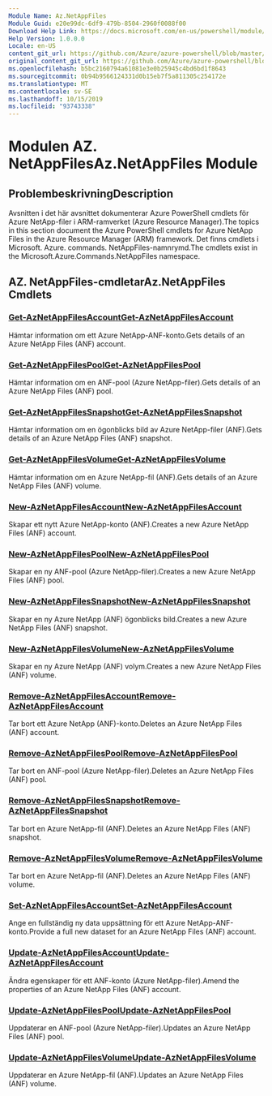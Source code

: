 ```yaml
---
Module Name: Az.NetAppFiles
Module Guid: e20e99dc-6df9-479b-8504-2960f0088f00
Download Help Link: https://docs.microsoft.com/en-us/powershell/module/az.netappfiles
Help Version: 1.0.0.0
Locale: en-US
content_git_url: https://github.com/Azure/azure-powershell/blob/master/src/NetAppFiles/NetAppFiles/help/Az.NetAppFiles.md
original_content_git_url: https://github.com/Azure/azure-powershell/blob/master/src/NetAppFiles/NetAppFiles/help/Az.NetAppFiles.md
ms.openlocfilehash: b5bc2160794a61081e3e0b25945c4bd6bd1f8643
ms.sourcegitcommit: 0b94b9566124331d0b15eb7f5a811305c254172e
ms.translationtype: MT
ms.contentlocale: sv-SE
ms.lasthandoff: 10/15/2019
ms.locfileid: "93743338"
---
```

# <span data-ttu-id="31673-101">Modulen AZ. NetAppFiles</span><span class="sxs-lookup"><span data-stu-id="31673-101">Az.NetAppFiles Module</span></span>
## <span data-ttu-id="31673-102">Problembeskrivning</span><span class="sxs-lookup"><span data-stu-id="31673-102">Description</span></span>
<span data-ttu-id="31673-103">Avsnitten i det här avsnittet dokumenterar Azure PowerShell cmdlets för Azure NetApp-filer i ARM-ramverket (Azure Resource Manager).</span><span class="sxs-lookup"><span data-stu-id="31673-103">The topics in this section document the Azure PowerShell cmdlets for Azure NetApp Files in the Azure Resource Manager (ARM) framework.</span></span> <span data-ttu-id="31673-104">Det finns cmdlets i Microsoft. Azure. commands. NetAppFiles-namnrymd.</span><span class="sxs-lookup"><span data-stu-id="31673-104">The cmdlets exist in the Microsoft.Azure.Commands.NetAppFiles namespace.</span></span>

## <span data-ttu-id="31673-105">AZ. NetAppFiles-cmdletar</span><span class="sxs-lookup"><span data-stu-id="31673-105">Az.NetAppFiles Cmdlets</span></span>
### [<span data-ttu-id="31673-106">Get-AzNetAppFilesAccount</span><span class="sxs-lookup"><span data-stu-id="31673-106">Get-AzNetAppFilesAccount</span></span>](Get-AzNetAppFilesAccount.md)
<span data-ttu-id="31673-107">Hämtar information om ett Azure NetApp-ANF-konto.</span><span class="sxs-lookup"><span data-stu-id="31673-107">Gets details of an Azure NetApp Files (ANF) account.</span></span>

### [<span data-ttu-id="31673-108">Get-AzNetAppFilesPool</span><span class="sxs-lookup"><span data-stu-id="31673-108">Get-AzNetAppFilesPool</span></span>](Get-AzNetAppFilesPool.md)
<span data-ttu-id="31673-109">Hämtar information om en ANF-pool (Azure NetApp-filer).</span><span class="sxs-lookup"><span data-stu-id="31673-109">Gets details of an Azure NetApp Files (ANF) pool.</span></span>

### [<span data-ttu-id="31673-110">Get-AzNetAppFilesSnapshot</span><span class="sxs-lookup"><span data-stu-id="31673-110">Get-AzNetAppFilesSnapshot</span></span>](Get-AzNetAppFilesSnapshot.md)
<span data-ttu-id="31673-111">Hämtar information om en ögonblicks bild av Azure NetApp-filer (ANF).</span><span class="sxs-lookup"><span data-stu-id="31673-111">Gets details of an Azure NetApp Files (ANF) snapshot.</span></span>

### [<span data-ttu-id="31673-112">Get-AzNetAppFilesVolume</span><span class="sxs-lookup"><span data-stu-id="31673-112">Get-AzNetAppFilesVolume</span></span>](Get-AzNetAppFilesVolume.md)
<span data-ttu-id="31673-113">Hämtar information om en Azure NetApp-fil (ANF).</span><span class="sxs-lookup"><span data-stu-id="31673-113">Gets details of an Azure NetApp Files (ANF) volume.</span></span>

### [<span data-ttu-id="31673-114">New-AzNetAppFilesAccount</span><span class="sxs-lookup"><span data-stu-id="31673-114">New-AzNetAppFilesAccount</span></span>](New-AzNetAppFilesAccount.md)
<span data-ttu-id="31673-115">Skapar ett nytt Azure NetApp-konto (ANF).</span><span class="sxs-lookup"><span data-stu-id="31673-115">Creates a new Azure NetApp Files (ANF) account.</span></span>

### [<span data-ttu-id="31673-116">New-AzNetAppFilesPool</span><span class="sxs-lookup"><span data-stu-id="31673-116">New-AzNetAppFilesPool</span></span>](New-AzNetAppFilesPool.md)
<span data-ttu-id="31673-117">Skapar en ny ANF-pool (Azure NetApp-filer).</span><span class="sxs-lookup"><span data-stu-id="31673-117">Creates a new Azure NetApp Files (ANF) pool.</span></span>

### [<span data-ttu-id="31673-118">New-AzNetAppFilesSnapshot</span><span class="sxs-lookup"><span data-stu-id="31673-118">New-AzNetAppFilesSnapshot</span></span>](New-AzNetAppFilesSnapshot.md)
<span data-ttu-id="31673-119">Skapar en ny Azure NetApp (ANF) ögonblicks bild.</span><span class="sxs-lookup"><span data-stu-id="31673-119">Creates a new Azure NetApp Files (ANF) snapshot.</span></span>

### [<span data-ttu-id="31673-120">New-AzNetAppFilesVolume</span><span class="sxs-lookup"><span data-stu-id="31673-120">New-AzNetAppFilesVolume</span></span>](New-AzNetAppFilesVolume.md)
<span data-ttu-id="31673-121">Skapar en ny Azure NetApp (ANF) volym.</span><span class="sxs-lookup"><span data-stu-id="31673-121">Creates a new Azure NetApp Files (ANF) volume.</span></span>

### [<span data-ttu-id="31673-122">Remove-AzNetAppFilesAccount</span><span class="sxs-lookup"><span data-stu-id="31673-122">Remove-AzNetAppFilesAccount</span></span>](Remove-AzNetAppFilesAccount.md)
<span data-ttu-id="31673-123">Tar bort ett Azure NetApp (ANF)-konto.</span><span class="sxs-lookup"><span data-stu-id="31673-123">Deletes an Azure NetApp Files (ANF) account.</span></span>

### [<span data-ttu-id="31673-124">Remove-AzNetAppFilesPool</span><span class="sxs-lookup"><span data-stu-id="31673-124">Remove-AzNetAppFilesPool</span></span>](Remove-AzNetAppFilesPool.md)
<span data-ttu-id="31673-125">Tar bort en ANF-pool (Azure NetApp-filer).</span><span class="sxs-lookup"><span data-stu-id="31673-125">Deletes an Azure NetApp Files (ANF) pool.</span></span>

### [<span data-ttu-id="31673-126">Remove-AzNetAppFilesSnapshot</span><span class="sxs-lookup"><span data-stu-id="31673-126">Remove-AzNetAppFilesSnapshot</span></span>](Remove-AzNetAppFilesSnapshot.md)
<span data-ttu-id="31673-127">Tar bort en Azure NetApp-fil (ANF).</span><span class="sxs-lookup"><span data-stu-id="31673-127">Deletes an Azure NetApp Files (ANF) snapshot.</span></span>

### [<span data-ttu-id="31673-128">Remove-AzNetAppFilesVolume</span><span class="sxs-lookup"><span data-stu-id="31673-128">Remove-AzNetAppFilesVolume</span></span>](Remove-AzNetAppFilesVolume.md)
<span data-ttu-id="31673-129">Tar bort en Azure NetApp-fil (ANF).</span><span class="sxs-lookup"><span data-stu-id="31673-129">Deletes an Azure NetApp Files (ANF) volume.</span></span>

### [<span data-ttu-id="31673-130">Set-AzNetAppFilesAccount</span><span class="sxs-lookup"><span data-stu-id="31673-130">Set-AzNetAppFilesAccount</span></span>](Set-AzNetAppFilesAccount.md)
<span data-ttu-id="31673-131">Ange en fullständig ny data uppsättning för ett Azure NetApp-ANF-konto.</span><span class="sxs-lookup"><span data-stu-id="31673-131">Provide a full new dataset for an Azure NetApp Files (ANF) account.</span></span>

### [<span data-ttu-id="31673-132">Update-AzNetAppFilesAccount</span><span class="sxs-lookup"><span data-stu-id="31673-132">Update-AzNetAppFilesAccount</span></span>](Update-AzNetAppFilesAccount.md)
<span data-ttu-id="31673-133">Ändra egenskaper för ett ANF-konto (Azure NetApp-filer).</span><span class="sxs-lookup"><span data-stu-id="31673-133">Amend the properties of an Azure NetApp Files (ANF) account.</span></span>

### [<span data-ttu-id="31673-134">Update-AzNetAppFilesPool</span><span class="sxs-lookup"><span data-stu-id="31673-134">Update-AzNetAppFilesPool</span></span>](Update-AzNetAppFilesPool.md)
<span data-ttu-id="31673-135">Uppdaterar en ANF-pool (Azure NetApp-filer).</span><span class="sxs-lookup"><span data-stu-id="31673-135">Updates an Azure NetApp Files (ANF) pool.</span></span>

### [<span data-ttu-id="31673-136">Update-AzNetAppFilesVolume</span><span class="sxs-lookup"><span data-stu-id="31673-136">Update-AzNetAppFilesVolume</span></span>](Update-AzNetAppFilesVolume.md)
<span data-ttu-id="31673-137">Uppdaterar en Azure NetApp-fil (ANF).</span><span class="sxs-lookup"><span data-stu-id="31673-137">Updates an Azure NetApp Files (ANF) volume.</span></span>

